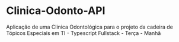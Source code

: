# Clinica-Odonto-API
Aplicação de uma Clinica Odontológica para o projeto da cadeira de Tópicos Especiais em TI - Typescript Fullstack - Terça - Manhã
